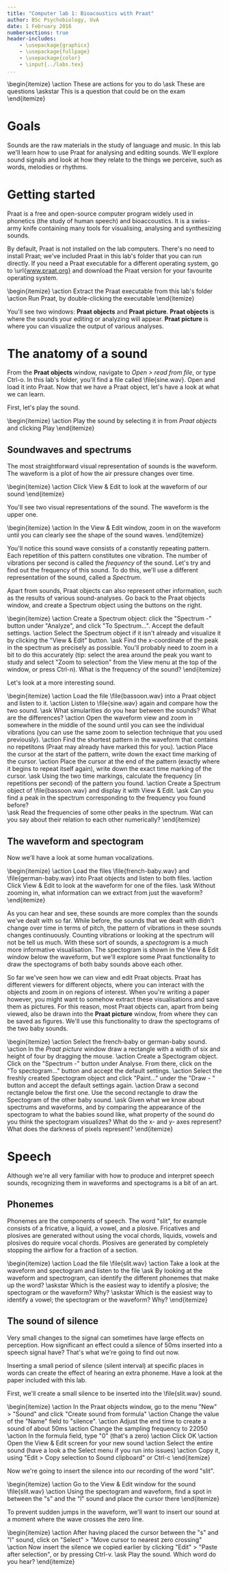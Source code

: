 ```yaml
---
title: "Computer lab 1: Bioacoustics with Praat"
author: BSc Psychobiology, UvA 
date: 1 February 2016
numbersections: true
header-includes:
    - \usepackage{graphicx}
    - \usepackage{fullpage}
    - \usepackage{color}
    - \input{../labs.tex}
...
```


\begin{itemize}
\action These are actions for you to do
\ask These are questions
\askstar This is a question that could be on the exam
\end{itemize}

# Goals

Sounds are the raw materials in the study of language and music. In this lab we'll learn how to use Praat for analysing and editing sounds. We'll explore sound signals and look at how they relate to the things we perceive, such as words, melodies or rhythms.

# Getting started

Praat is a free and open-source computer program widely used in phonetics (the study of human speech) and bioaccoustics. It is a swiss-army knife containing many tools for visualising,  analysing and synthesizing sounds.

By default, Praat is not installed on the lab computers. There's no need to install Praat; we've included Praat in this lab's folder that you can run directly. If you need a Praat executable for a different operating system, go to \url{www.praat.org} and download the Praat version for your favourite operating system.

\begin{itemize}
\action Extract the Praat executable from this lab's folder
\action Run Praat, by double-clicking the executable
\end{itemize}

You'll see two windows: **Praat objects** and **Praat picture**. **Praat objects** is where the sounds your editing or analyzing will appear. **Praat picture** is where you can visualize the output of various analyses. 

# The anatomy of a sound

From the **Praat objects** window, navigate to *Open > read from file*, or type Ctrl-o. In this lab's folder, you'll find a file called \file{sine.wav}. Open and load it into Praat. Now that we have a Praat object, let's have a look at what we can learn.

First, let's play the sound.

\begin{itemize}
\action Play the sound by selecting it in from *Praat objects* and clicking Play
\end{itemize}

## Soundwaves and spectrums

The most straightforward visual representation of sounds is the waveform. The waveform is a plot of how the air pressure changes over time.

\begin{itemize}
\action Click View \& Edit to look at the waveform of our sound
\end{itemize}

You'll see two visual representations of the sound. The waveform is the upper one. 

\begin{itemize}
\action In the View \& Edit window, zoom in on the waveform until you can clearly see the shape of the sound waves.
\end{itemize}

You'll notice this sound wave consists of a constantly repeating pattern. Each repetition of this pattern constitutes one vibration. The number of vibrations per second is called the *frequency* of the sound. Let's try and find out the frequency of this sound. To do this, we'll use a different representation of the sound, called a *Spectrum*.

Apart from sounds, Praat objects can also represent other information, such as the results of various sound-analyses. Go back to the Praat objects window, and create a Spectrum object using the buttons on the right.

\begin{itemize}
\action Create a Spectrum object: click the "Spectrum -" button under "Analyze", and click "To Spectrum...". Accept the default settings.
\action Select the Spectrum object if it isn't already and visualize it by clicking the "View \& Edit" button.
\ask Find the x-coordinate of the peak in the spectrum as precisely as possible. You'll probably need to zoom in a bit to do this accurately (tip: select the area around the peak you want to study and select "Zoom to selection" from the View menu at the top of the window, or press Ctrl-n). What is the frequency of the sound? 
\end{itemize}

Let's look at a more interesting sound.

\begin{itemize}
\action Load the file \file{bassoon.wav} into a Praat object and listen to it. 
\action Listen to \file{sine.wav} again and compare how the two sound.
\ask What simularities do you hear between the sounds? What are the differences?
\action Open the waveform view and zoom in somewhere in the middle of the sound until you can see the individual vibrations (you can use the same zoom to selection technique that you used previously).
\action Find the shortest pattern in the waveform that contains no repetitons (Praat may already have marked this for you).
\action Place the cursor at the start of the pattern, write down the exact time marking of the cursor. 
\action Place the cursor at the end of the pattern (exactly where it begins to repeat itself again), write down the exact time marking of the cursor. 
\ask Using the two time markings, calculate the frequency (in repetitions per second) of the pattern you found. 
\action Create a Spectrum object of \file{bassoon.wav} and display it with View \& Edit. 
\ask Can you find a peak in the spectrum corresponding to the frequency you found before?  
\ask Read the frequencies of some other peaks in the spectrum. Wat can you say about their relation to each other numerically? 
\end{itemize}

## The waveform and spectogram

Now we'll have a look at some human vocalizations. 

\begin{itemize}
\action Load the files \file{french-baby.wav} and \file{german-baby.wav} into Praat objects and listen to both files.
\action Click View \& Edit to look at the waveform for one of the files.
\ask Without zooming in, what information can we extract from just the waveform?
\end{itemize}

As you can hear and see, these sounds are more complex than the sounds we've dealt with so far. While before, the sounds that we dealt with didn't change over time in terms of pitch, the pattern of vibrations in these sounds changes continuously. Counting vibrations or looking at the spectrum will not be tell us much. With these sort of sounds, a *spectogram* is a much more informative visualisation. The spectogram is shown in the View & Edit window below the waveform, but we'll explore some Praat functionality to draw the spectograms of both baby sounds above each other.

So far we've seen how we can view and edit Praat objects. Praat has different viewers for different objects, where you can interact with the objects and zoom in on regions of interest. When you're writing a paper however, you might want to somehow extract these visualisations and save them as pictures. For this reason, most Praat objects can, apart from being viewed, also be drawn into the **Praat picture** window, from where they can be saved as figures. We'll use this functionality to draw the spectograms of the two baby sounds. 

\begin{itemize}
\action Select the french-baby or german-baby sound. 
\action In the *Praat picture* window draw a rectangle with a width of six and height of four by dragging the mouse.
\action Create a Spectogram object. Click on the "Spectrum -" button under Analyse. From there, click on the "To spectogram..." button and accept the default settings.
\action Select the freshly created Spectogram object and click "Paint..." under the "Draw - " button and accept the default settings again. 
\action Draw a second rectangle below the first one. Use the second rectangle to draw the Spectogram of the other baby sound.
\ask Given what we know about spectrums and waveforms, and by comparing the appearance of the spectogram to what the babies sound like, what property of the sound do you think the spectogram visualizes? What do the x- and y- axes represent? What does the darkness of pixels represent?
\end{itemize}

# Speech

Although we're all very familiar with how to produce and interpret speech sounds, recognizing them in waveforms and spectograms is a bit of an art.

## Phonemes

Phonemes are the components of speech. The word "slit", for example consists of a fricative, a liquid, a vowel, and a plosive. Fricatives and plosives are generated without using the vocal chords, liquids, vowels and plosives do require vocal chords. Plosives are generated by completely stopping the airflow for a fraction of a section. 

\begin{itemize}
\action Load the file \file{slit.wav}
\action Take a look at the waveform and spectogram and listen to the file
\ask By looking at the waveform and spectrogram, can identify the different phonemes that make up the word? 
\askstar Which is the easiest way to identify a plosive; the spectogram or the waveform? Why?
\askstar Which is the easiest way to identify a vowel; the spectogram or the waveform? Why?
\end{itemize}

## The sound of silence

Very small changes to the signal can sometimes have large effects on perception. How significant an effect could a silence of 50ms inserted into a speech signal have? That's what we're going to find out now.

Inserting a small period of silence (silent interval) at specific places in words can create the effect of hearing an extra phoneme. Have a look at the paper included with this lab. 

First, we'll create a small silence to be inserted into the \file{slit.wav} sound.

\begin{itemize}
\action In the Praat objects window, go to the menu "New" > "Sound" and click "Create sound from formula"
\action Change the value of the "Name" field to "silence". 
\action Adjust the end time to create a sound of about 50ms
\action Change the sampling frequency to 22050
\action In the formula field, type "0" (that's a zero)
\action Click OK
\action Open the View \& Edit screen for your new sound
\action Select the entire sound (have a look a the Select menu if you run into issues)
\action Copy it, using "Edit > Copy selection to Sound clipboard" or Ctrl-c
\end{itemize}

Now we're going to insert the silence into our recording of the word "slit".

\begin{itemize}
\action Go to the View \& Edit window for the sound \file{slit.wav}
\action Using the spectogram and waveform, find a spot in between the "s" and the "l" sound and place the cursor there
\end{itemize}

To prevent sudden jumps in the waveform, we'll want to insert our sound at a moment where the wave crosses the zero line. 

\begin{itemize}
\action After having placed the cursor between the "s" and "l" sound, click on "Select" > "Move cursor to nearest zero crossing"
\action Now insert the silence we copied earlier by clicking "Edit" > "Paste after selection", or by pressing Ctrl-v.
\ask Play the sound. Which word do you hear?
\end{itemize}
